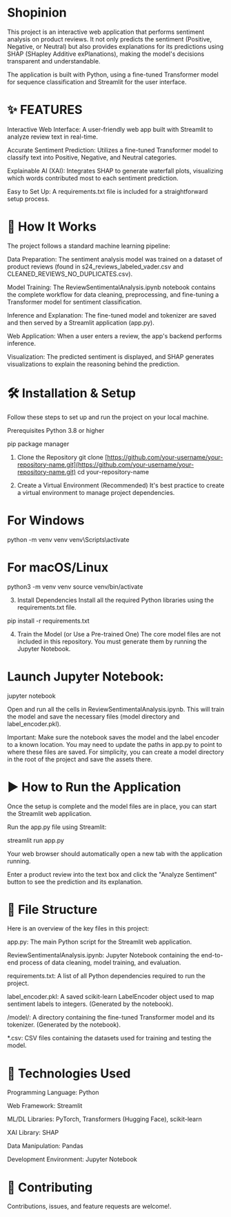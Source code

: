 # Shopinion
This project is an interactive web application that performs sentiment analysis on product reviews. It not only predicts the sentiment (Positive, Negative, or Neutral) but also provides explanations for its predictions using SHAP (SHapley Additive exPlanations), making the model's decisions transparent and understandable.

The application is built with Python, using a fine-tuned Transformer model for sequence classification and Streamlit for the user interface.


# ✨ FEATURES
Interactive Web Interface: A user-friendly web app built with Streamlit to analyze review text in real-time.

Accurate Sentiment Prediction: Utilizes a fine-tuned Transformer model to classify text into Positive, Negative, and Neutral categories.

Explainable AI (XAI): Integrates SHAP to generate waterfall plots, visualizing which words contributed most to each sentiment prediction.

Easy to Set Up: A requirements.txt file is included for a straightforward setup process.

# 🚀 How It Works
The project follows a standard machine learning pipeline:

Data Preparation: The sentiment analysis model was trained on a dataset of product reviews (found in s24_reviews_labeled_vader.csv and CLEANED_REVIEWS_NO_DUPLICATES.csv).

Model Training: The ReviewSentimentalAnalysis.ipynb notebook contains the complete workflow for data cleaning, preprocessing, and fine-tuning a Transformer model for sentiment classification.

Inference and Explanation: The fine-tuned model and tokenizer are saved and then served by a Streamlit application (app.py).

Web Application: When a user enters a review, the app's backend performs inference.

Visualization: The predicted sentiment is displayed, and SHAP generates visualizations to explain the reasoning behind the prediction.

# 🛠️ Installation & Setup
Follow these steps to set up and run the project on your local machine.

Prerequisites
Python 3.8 or higher

pip package manager

1. Clone the Repository
git clone [https://github.com/your-username/your-repository-name.git](https://github.com/your-username/your-repository-name.git)
cd your-repository-name

2. Create a Virtual Environment (Recommended)
It's best practice to create a virtual environment to manage project dependencies.

# For Windows
python -m venv venv
venv\Scripts\activate

# For macOS/Linux
python3 -m venv venv
source venv/bin/activate

3. Install Dependencies
Install all the required Python libraries using the requirements.txt file.

pip install -r requirements.txt

4. Train the Model (or Use a Pre-trained One)
The core model files are not included in this repository. You must generate them by running the Jupyter Notebook.

# Launch Jupyter Notebook:

jupyter notebook

Open and run all the cells in ReviewSentimentalAnalysis.ipynb. This will train the model and save the necessary files (model directory and label_encoder.pkl).

Important: Make sure the notebook saves the model and the label encoder to a known location. You may need to update the paths in app.py to point to where these files are saved. For simplicity, you can create a model directory in the root of the project and save the assets there.

# ▶️ How to Run the Application
Once the setup is complete and the model files are in place, you can start the Streamlit web application.

Run the app.py file using Streamlit:

streamlit run app.py

Your web browser should automatically open a new tab with the application running.

Enter a product review into the text box and click the "Analyze Sentiment" button to see the prediction and its explanation.

# 📂 File Structure
Here is an overview of the key files in this project:

app.py: The main Python script for the Streamlit web application.

ReviewSentimentalAnalysis.ipynb: Jupyter Notebook containing the end-to-end process of data cleaning, model training, and evaluation.

requirements.txt: A list of all Python dependencies required to run the project.

label_encoder.pkl: A saved scikit-learn LabelEncoder object used to map sentiment labels to integers. (Generated by the notebook).

/model/: A directory containing the fine-tuned Transformer model and its tokenizer. (Generated by the notebook).

*.csv: CSV files containing the datasets used for training and testing the model.

# 🔧 Technologies Used
Programming Language: Python

Web Framework: Streamlit

ML/DL Libraries: PyTorch, Transformers (Hugging Face), scikit-learn

XAI Library: SHAP

Data Manipulation: Pandas

Development Environment: Jupyter Notebook

# 🤝 Contributing
Contributions, issues, and feature requests are welcome!.
